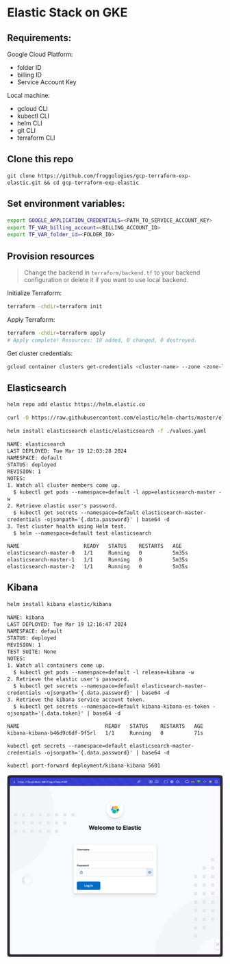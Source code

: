 # Elastic Stack on GKE

## Requirements:
Google Cloud Platform:
- folder ID
- billing ID
- Service Account Key

Local machine:
- gcloud CLI
- kubectl CLI
- helm CLI
- git CLI
- terraform CLI

## Clone this repo

```
git clone https://github.com/froggologies/gcp-terraform-exp-elastic.git && cd gcp-terraform-exp-elastic
```

## Set environment variables:

```sh
export GOOGLE_APPLICATION_CREDENTIALS=<PATH_TO_SERVICE_ACCOUNT_KEY>
export TF_VAR_billing_account=<BILLING_ACCOUNT_ID>
export TF_VAR_folder_id=<FOLDER_ID>
```

## Provision resources

> Change the backend in `terraform/backend.tf` to your backend configuration or delete it if you want to use local backend.

Initialize Terraform:
```sh
terraform -chdir=terraform init
```

Apply Terraform:
```sh
terraform -chdir=terraform apply
# Apply complete! Resources: 18 added, 0 changed, 0 destroyed.
```

Get cluster credentials:
```sh
gcloud container clusters get-credentials <cluster-name> --zone <zone-location> --project <project-id>
```

## Elasticsearch
```sh
helm repo add elastic https://helm.elastic.co
```

```sh
curl -O https://raw.githubusercontent.com/elastic/helm-charts/master/elasticsearch/examples/minikube/values.yaml
```

```sh
helm install elasticsearch elastic/elasticsearch -f ./values.yaml
```

```
NAME: elasticsearch
LAST DEPLOYED: Tue Mar 19 12:03:28 2024
NAMESPACE: default
STATUS: deployed
REVISION: 1
NOTES:
1. Watch all cluster members come up.
  $ kubectl get pods --namespace=default -l app=elasticsearch-master -w
2. Retrieve elastic user's password.
  $ kubectl get secrets --namespace=default elasticsearch-master-credentials -ojsonpath='{.data.password}' | base64 -d
3. Test cluster health using Helm test.
  $ helm --namespace=default test elasticsearch
```

```
NAME                     READY   STATUS    RESTARTS   AGE
elasticsearch-master-0   1/1     Running   0          5m35s
elasticsearch-master-1   1/1     Running   0          5m35s
elasticsearch-master-2   1/1     Running   0          5m35s
```

## Kibana

```sh
helm install kibana elastic/kibana
```
```
NAME: kibana
LAST DEPLOYED: Tue Mar 19 12:16:47 2024
NAMESPACE: default
STATUS: deployed
REVISION: 1
TEST SUITE: None
NOTES:
1. Watch all containers come up.
  $ kubectl get pods --namespace=default -l release=kibana -w
2. Retrieve the elastic user's password.
  $ kubectl get secrets --namespace=default elasticsearch-master-credentials -ojsonpath='{.data.password}' | base64 -d
3. Retrieve the kibana service account token.
  $ kubectl get secrets --namespace=default kibana-kibana-es-token -ojsonpath='{.data.token}' | base64 -d
```
```
NAME                            READY   STATUS    RESTARTS   AGE
kibana-kibana-b46d9c6df-9f5rl   1/1     Running   0          71s
```
```
kubectl get secrets --namespace=default elasticsearch-master-credentials -ojsonpath='{.data.password}' | base64 -d
```
```sh
kubectl port-forward deployment/kibana-kibana 5601
```
![login](./img/SCR-20240320-kzvb.png)